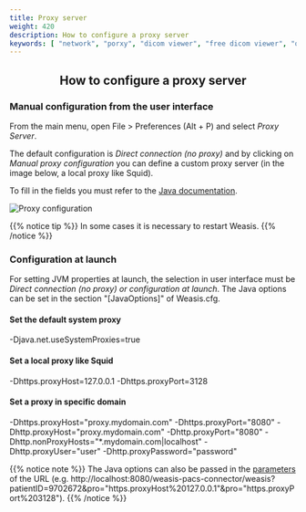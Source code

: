 ```yaml
---
title: Proxy server
weight: 420
description: How to configure a proxy server
keywords: [ "network", "porxy", "dicom viewer", "free dicom viewer", "open source dicom viewer", "weasis dicom viewer",  "multi-platform dicom viewer", "pacs viewer" ]
---
```


## <center>How to configure a proxy server</center>

### Manual configuration from the user interface

From the main menu, open File > Preferences (Alt + P) and select *Proxy Server*.

The default configuration is *Direct connection (no proxy)* and by clicking on *Manual proxy configuration* you can define a custom proxy server (in the image below, a local proxy like Squid).

To fill in the fields you must refer to the [Java documentation](https://docs.oracle.com/en/java/javase/16/docs/api/java.base/java/net/doc-files/net-properties.html).

![Proxy configuration](/tuto/proxy/proxy-ui.png)

{{% notice tip %}}
In some cases it is necessary to restart Weasis.
{{% /notice %}}

### Configuration at launch

For setting JVM properties at launch, the selection in user interface must be *Direct connection (no proxy) or configuration at launch*. The Java options can be set in the section "[JavaOptions]" of Weasis.cfg.

#### Set the default system proxy
-Djava.net.useSystemProxies=true

#### Set a local proxy like Squid
-Dhttps.proxyHost=127.0.0.1 -Dhttps.proxyPort=3128

#### Set a proxy in specific domain
-Dhttps.proxyHost="proxy.mydomain.com" -Dhttps.proxyPort="8080" -Dhttp.proxyHost="proxy.mydomain.com" -Dhttp.proxyPort="8080" -Dhttp.nonProxyHosts="\*.mydomain.com|localhost" -Dhttp.proxyUser="user" -Dhttp.proxyPassword="password"

{{% notice note %}}
The Java options can also be passed in the <a target="_blank" href="https://github.com/nroduit/weasis-pacs-connector#launch-weasis-with-other-parameters">parameters</a> of the URL (e.g. http://localhost:8080/weasis-pacs-connector/weasis?patientID=9702672&pro="https.proxyHost%20127.0.0.1"&pro="https.proxyPort%203128").
{{% /notice %}}
